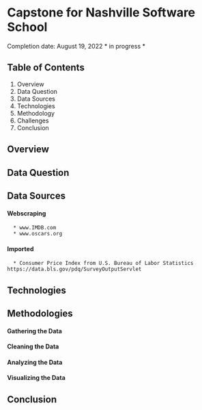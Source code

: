 # Capstone for Nashville Software School
Completion date: August 19, 2022      * in progress *

## Table of Contents
1. Overview
2. Data Question
3. Data Sources
4. Technologies
5. Methodology
6. Challenges
7. Conclusion


## Overview

## Data Question

## Data Sources
  #### Webscraping
      * www.IMDB.com
      * www.oscars.org
  
  #### Imported
      * Consumer Price Index from U.S. Bureau of Labor Statistics https://data.bls.gov/pdq/SurveyOutputServlet

## Technologies

## Methodologies
  #### Gathering the Data
  
  #### Cleaning the Data
  
  #### Analyzing the Data
  
  #### Visualizing the Data

## Conclusion
